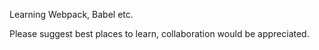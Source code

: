 Learning Webpack, Babel etc.

Please suggest best places to learn, collaboration would be appreciated.

